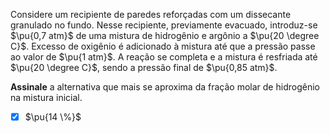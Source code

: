 Considere um recipiente de paredes reforçadas com um dissecante granulado no fundo. Nesse recipiente, previamente evacuado, introduz-se $\pu{0,7 atm}$ de uma mistura de hidrogênio e argônio a $\pu{20 \degree C}$. Excesso de oxigênio é adicionado à mistura até que a pressão passe ao valor de $\pu{1 atm}$. A reação se completa e a mistura é resfriada até $\pu{20 \degree C}$, sendo a pressão final de $\pu{0,85 atm}$.

**Assinale** a alternativa que mais se aproxima da fração molar de hidrogênio na mistura inicial.

- [x] $\pu{14 \%}$

